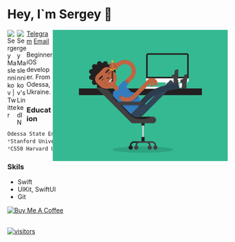 # Hey, I`m Sergey 👋

<a href="https://twitter.com/ser_maslennikov/">
  <img align="left" alt="Sergey Maslennikov | Twitter" width="22px" src="https://raw.githubusercontent.com/peterthehan/peterthehan/master/assets/twitter.svg" />
</a>
<a href="https://linkedin.com/in/obrienser/">
  <img align="left" alt="Sergey Maslennikov's LinkedIN" width="22px" src="https://raw.githubusercontent.com/peterthehan/peterthehan/master/assets/linkedin.svg" />
</a>
<img align="right" src="/image.gif" width="400" />

[Telegram](https://t.me/obrienser)
[Email](obrienser@gmail.com)

Beginner iOS developer. From Odessa, Ukraine.
<br>

### Education
```swift
Odessa State Environmental University. Computer Science. Master. 2021<br>
*Stanford University's course CS193p (Developing Applications for iOS using SwiftUI) - YouTube*<br>
*CS50 Harvard University - YouTube*<br>
```

### Skils
* Swift<br>
* UIKit, SwiftUI<br>
* Git<br>

<a href="https://www.buymeacoffee.com/obrienser">
  <img src="https://cdn.buymeacoffee.com/buttons/v2/default-yellow.png" alt="Buy Me A Coffee" width="140">
</a>
<br><br>

[![visitors](https://visitor-badge.glitch.me/badge?page_id=obrienser)](https://github.com/obrienser/)


